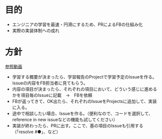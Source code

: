 # 目的
- エンジニアの学習を最速・円滑にするため、PRによるFBの仕組み化
- 実際の実装体制への成れ

# 方針

[参照動画](https://story-edtech.slack.com/archives/C04H7SNCQTE/p1684214042063519) 

- 学習する概要が決まったら、学習報告のProjectで学習予定のIssueを作る。Issueの内容をFB担当者に見てもらう。
- 内容の項目が決まったら、それぞれの項目において、どういう感じに進めるかを項目毎のIssueに記載　→　FBを依頼
- FBが返ってきて、OK出たら、それぞれのIssueをProjectsに追加して、実装に入る。
- 途中で相談したい場合、Issueを作る。（便利なので、コードを選択して、reference in new issueなどの機能も試してください）
- 実装が終わったら、PRに出す。ここで、基の項目のIssueも引用する（「resolve #●」、など）
